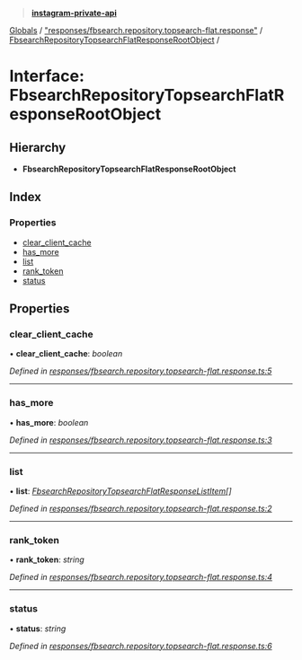 > **[instagram-private-api](../README.md)**

[Globals](../README.md) / ["responses/fbsearch.repository.topsearch-flat.response"](../modules/_responses_fbsearch_repository_topsearch_flat_response_.md) / [FbsearchRepositoryTopsearchFlatResponseRootObject](_responses_fbsearch_repository_topsearch_flat_response_.fbsearchrepositorytopsearchflatresponserootobject.md) /

# Interface: FbsearchRepositoryTopsearchFlatResponseRootObject

## Hierarchy

* **FbsearchRepositoryTopsearchFlatResponseRootObject**

## Index

### Properties

* [clear_client_cache](_responses_fbsearch_repository_topsearch_flat_response_.fbsearchrepositorytopsearchflatresponserootobject.md#clear_client_cache)
* [has_more](_responses_fbsearch_repository_topsearch_flat_response_.fbsearchrepositorytopsearchflatresponserootobject.md#has_more)
* [list](_responses_fbsearch_repository_topsearch_flat_response_.fbsearchrepositorytopsearchflatresponserootobject.md#list)
* [rank_token](_responses_fbsearch_repository_topsearch_flat_response_.fbsearchrepositorytopsearchflatresponserootobject.md#rank_token)
* [status](_responses_fbsearch_repository_topsearch_flat_response_.fbsearchrepositorytopsearchflatresponserootobject.md#status)

## Properties

###  clear_client_cache

• **clear_client_cache**: *boolean*

*Defined in [responses/fbsearch.repository.topsearch-flat.response.ts:5](https://github.com/dilame/instagram-private-api/blob/3e16058/src/responses/fbsearch.repository.topsearch-flat.response.ts#L5)*

___

###  has_more

• **has_more**: *boolean*

*Defined in [responses/fbsearch.repository.topsearch-flat.response.ts:3](https://github.com/dilame/instagram-private-api/blob/3e16058/src/responses/fbsearch.repository.topsearch-flat.response.ts#L3)*

___

###  list

• **list**: *[FbsearchRepositoryTopsearchFlatResponseListItem](_responses_fbsearch_repository_topsearch_flat_response_.fbsearchrepositorytopsearchflatresponselistitem.md)[]*

*Defined in [responses/fbsearch.repository.topsearch-flat.response.ts:2](https://github.com/dilame/instagram-private-api/blob/3e16058/src/responses/fbsearch.repository.topsearch-flat.response.ts#L2)*

___

###  rank_token

• **rank_token**: *string*

*Defined in [responses/fbsearch.repository.topsearch-flat.response.ts:4](https://github.com/dilame/instagram-private-api/blob/3e16058/src/responses/fbsearch.repository.topsearch-flat.response.ts#L4)*

___

###  status

• **status**: *string*

*Defined in [responses/fbsearch.repository.topsearch-flat.response.ts:6](https://github.com/dilame/instagram-private-api/blob/3e16058/src/responses/fbsearch.repository.topsearch-flat.response.ts#L6)*